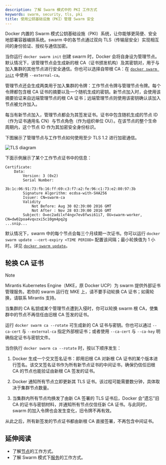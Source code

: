 ```yaml
---
description: 了解 Swarm 模式中的 PKI 工作方式
keywords: swarm, security, tls, pki
title: 使用公钥基础设施（PKI）管理 Swarm 安全
---
```


Docker 内置的 Swarm 模式公钥基础设施（PKI）系统，让你能够更简便、安全地部署容器编排系统。swarm 中的各节点通过双向 TLS（传输层安全）实现相互间的身份验证、授权与通信加密。

当你运行 `docker swarm init` 创建 swarm 时，Docker 会将自身设为管理节点。默认情况下，该管理节点会生成新的根 CA（证书颁发机构）及其密钥对，用于与加入集群的其他节点进行安全通信。你也可以选择自带根 CA：在 [`docker swarm init`](/reference/cli/docker/swarm/init.md) 中使用 `--external-ca`。

管理节点还会生成两类用于加入集群的令牌：工作节点令牌与管理节点令牌。每个令牌都包含根 CA 证书的摘要以及一个随机生成的密钥。新节点加入时，会使用该摘要验证来自远端管理节点的根 CA 证书；远端管理节点则使用该密钥确认该加入节点被允许加入。

每当有新节点加入，管理节点都会为其签发证书。证书中包含随机生成的节点 ID（作为证书通用名 CN）与节点角色（作为组织单位 OU）。在该节点的整个生命周期内，这个节点 ID 作为其加密安全身份标识。

下图展示了管理节点与工作节点如何使用至少 TLS 1.2 进行加密通信。

![TLS diagram](/engine/swarm/images/tls.webp?w=600)

下面示例展示了某个工作节点证书中的信息：

```text
Certificate:
    Data:
        Version: 3 (0x2)
        Serial Number:
            3b:1c:06:91:73:fb:16:ff:69:c3:f7:a2:fe:96:c1:73:e2:80:97:3b
        Signature Algorithm: ecdsa-with-SHA256
        Issuer: CN=swarm-ca
        Validity
            Not Before: Aug 30 02:39:00 2016 GMT
            Not After : Nov 28 03:39:00 2016 GMT
        Subject: O=ec2adilxf4ngv7ev8fwsi61i7, OU=swarm-worker, CN=dw02poa4vqvzxi5c10gm4pq2g
...snip...
```

默认情况下，swarm 中的每个节点会每三个月续期一次证书。你可以运行 `docker swarm update --cert-expiry <TIME PERIOD>` 配置该间隔；最小轮换值为 1 小时。详见 [`docker swarm update`](/reference/cli/docker/swarm/update.md)。

## 轮换 CA 证书

> [!NOTE]
>
> Mirantis Kubernetes Engine（MKE，原 Docker UCP）为 swarm 提供外部证书管理服务。若你的 swarm 运行在 MKE 上，请不要手动轮换 CA 证书；如需轮换，请联系 Mirantis 支持。

当集群的 CA 私钥或某个管理节点遭到入侵时，你可以轮换 swarm 根 CA，使集群中的节点不再信任由旧根 CA 签发的证书。

运行 `docker swarm ca --rotate` 可生成新的 CA 证书与密钥。你也可以通过 `--ca-cert` 与 `--external-ca` 指定外部根证书；或者使用 `--ca-cert` 与 `--ca-key` 明确指定证书与密钥文件。

当你执行 `docker swarm ca --rotate` 时，按以下顺序发生：

1.  Docker 生成一个交叉签名证书：即用旧根 CA 对新根 CA 证书的某个版本进行签名。该交叉签名证书作为所有新节点证书的中间证书，确保仍信任旧根 CA 的节点也能验证由新根 CA 签发的证书。

2.  Docker 通知所有节点立即更新其 TLS 证书。该过程可能需要数分钟，具体取决于集群节点数量。

3.  当集群内所有节点均换发了由新 CA 签署的 TLS 证书后，Docker 会“遗忘”旧 CA 的证书与密钥材料，并通知所有节点仅信任新 CA 证书。与此同时，swarm 的加入令牌也会发生变化，旧令牌不再有效。

从此之后，所有新签发的节点证书都由新根 CA 直接签署，不再包含中间证书。

## 延伸阅读

* 了解[节点](nodes.md)的工作方式。
* 了解 Swarm 模式下[服务](services.md)的工作方式。
